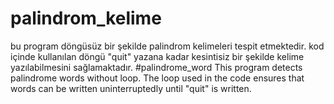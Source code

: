 # palindrom_kelime
bu program döngüsüz bir şekilde palindrom kelimeleri tespit etmektedir. kod içinde kullanılan döngü "quit" yazana kadar kesintisiz bir şekilde kelime yazılabilmesini sağlamaktadır.
#palindrome_word
This program detects palindrome words without loop. The loop used in the code ensures that words can be written uninterruptedly until "quit" is written.
